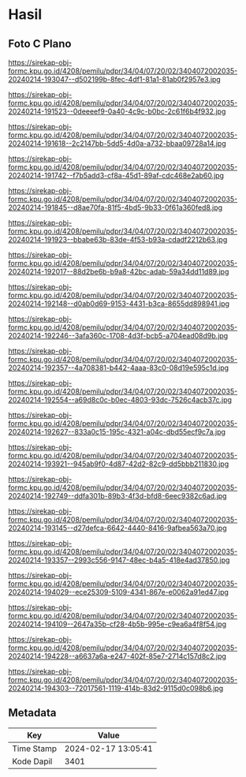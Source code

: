 # Hasil

## Foto C Plano

https://sirekap-obj-formc.kpu.go.id/4208/pemilu/pdpr/34/04/07/20/02/3404072002035-20240214-193047--d502199b-8fec-4df1-81a1-81ab0f2957e3.jpg

https://sirekap-obj-formc.kpu.go.id/4208/pemilu/pdpr/34/04/07/20/02/3404072002035-20240214-191523--0deeeef9-0a40-4c9c-b0bc-2c61f6b4f932.jpg

https://sirekap-obj-formc.kpu.go.id/4208/pemilu/pdpr/34/04/07/20/02/3404072002035-20240214-191618--2c2147bb-5dd5-4d0a-a732-bbaa09728a14.jpg

https://sirekap-obj-formc.kpu.go.id/4208/pemilu/pdpr/34/04/07/20/02/3404072002035-20240214-191742--f7b5add3-cf8a-45d1-89af-cdc468e2ab60.jpg

https://sirekap-obj-formc.kpu.go.id/4208/pemilu/pdpr/34/04/07/20/02/3404072002035-20240214-191845--d8ae70fa-81f5-4bd5-9b33-0f61a360fed8.jpg

https://sirekap-obj-formc.kpu.go.id/4208/pemilu/pdpr/34/04/07/20/02/3404072002035-20240214-191923--bbabe63b-83de-4f53-b93a-cdadf2212b63.jpg

https://sirekap-obj-formc.kpu.go.id/4208/pemilu/pdpr/34/04/07/20/02/3404072002035-20240214-192017--88d2be6b-b9a8-42bc-adab-59a34dd11d89.jpg

https://sirekap-obj-formc.kpu.go.id/4208/pemilu/pdpr/34/04/07/20/02/3404072002035-20240214-192148--d0ab0d69-9153-4431-b3ca-8655dd898941.jpg

https://sirekap-obj-formc.kpu.go.id/4208/pemilu/pdpr/34/04/07/20/02/3404072002035-20240214-192246--3afa360c-1708-4d3f-bcb5-a704ead08d9b.jpg

https://sirekap-obj-formc.kpu.go.id/4208/pemilu/pdpr/34/04/07/20/02/3404072002035-20240214-192357--4a708381-b442-4aaa-83c0-08d19e595c1d.jpg

https://sirekap-obj-formc.kpu.go.id/4208/pemilu/pdpr/34/04/07/20/02/3404072002035-20240214-192554--a69d8c0c-b0ec-4803-93dc-7526c4acb37c.jpg

https://sirekap-obj-formc.kpu.go.id/4208/pemilu/pdpr/34/04/07/20/02/3404072002035-20240214-192627--833a0c15-195c-4321-a04c-dbd55ecf9c7a.jpg

https://sirekap-obj-formc.kpu.go.id/4208/pemilu/pdpr/34/04/07/20/02/3404072002035-20240214-193921--945ab9f0-4d87-42d2-82c9-dd5bbb211830.jpg

https://sirekap-obj-formc.kpu.go.id/4208/pemilu/pdpr/34/04/07/20/02/3404072002035-20240214-192749--ddfa301b-89b3-4f3d-bfd8-6eec9382c6ad.jpg

https://sirekap-obj-formc.kpu.go.id/4208/pemilu/pdpr/34/04/07/20/02/3404072002035-20240214-193145--d27defca-6642-4440-8416-9afbea563a70.jpg

https://sirekap-obj-formc.kpu.go.id/4208/pemilu/pdpr/34/04/07/20/02/3404072002035-20240214-193357--2993c556-9147-48ec-b4a5-418e4ad37850.jpg

https://sirekap-obj-formc.kpu.go.id/4208/pemilu/pdpr/34/04/07/20/02/3404072002035-20240214-194029--ece25309-5109-4341-867e-e0062a91ed47.jpg

https://sirekap-obj-formc.kpu.go.id/4208/pemilu/pdpr/34/04/07/20/02/3404072002035-20240214-194109--2647a35b-cf28-4b5b-995e-c9ea6a4f8f54.jpg

https://sirekap-obj-formc.kpu.go.id/4208/pemilu/pdpr/34/04/07/20/02/3404072002035-20240214-194228--a6637a6a-e247-402f-85e7-2714c157d8c2.jpg

https://sirekap-obj-formc.kpu.go.id/4208/pemilu/pdpr/34/04/07/20/02/3404072002035-20240214-194303--72017561-1119-414b-83d2-9115d0c098b6.jpg


## Metadata

| Key        | Value               |
| ---------- | ------------------- |
| Time Stamp | 2024-02-17 13:05:41 |
| Kode Dapil | 3401                |



